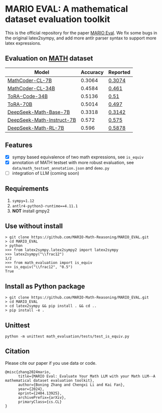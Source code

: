 # MARIO EVAL: A mathematical dataset evaluation toolkit

This is the official repository for the paper [MARIO Eval](https://arxiv.org/abs/2404.13925). We fix some bugs in the original latex2sympy, and add more antlr parser syntax to support more latex expressions.

## Evaluation on [MATH](https://github.com/hendrycks/math) dataset
| Model                     | Accuracy | Reported |
| ------------------------- | -------- | -------- |
| [MathCoder-CL-7B](https://github.com/mathllm/MathCoder/blob/77b46cd80399b488c8432c4cb6d645369749f7b5/outs/MathCoder-CL-7b/MATH/MATH_test_result-20230917-1756.jsonl) | 0.3064 | [0.3074](https://github.com/mathllm/MathCoder/tree/77b46cd80399b488c8432c4cb6d645369749f7b5/outs/MathCoder-CL-7b) |
| [MathCoder-CL-34B](https://github.com/mathllm/MathCoder/blob/77b46cd80399b488c8432c4cb6d645369749f7b5/outs/MathCoder-CL-34b/MATH/MATH_test_result-20230916-0325.jsonl) | 0.4584 | [0.461](https://github.com/mathllm/MathCoder/tree/77b46cd80399b488c8432c4cb6d645369749f7b5/outs/MathCoder-CL-34b/MATH) |
| [ToRA-Code-34B](https://github.com/microsoft/ToRA/tree/aeb21126d28347f595d87f2822cb92bfe32f00e8/src/outputs/llm-agents/tora-code-34b-v1.0/math)  | 0.5136 | [0.51](https://github.com/microsoft/ToRA/blob/aeb21126d28347f595d87f2822cb92bfe32f00e8/src/outputs/llm-agents/tora-code-34b-v1.0/math/test_tora_-1_seed0_t0.0_s0_e5000.metrics) |
| [ToRA-70B](https://github.com/microsoft/ToRA/tree/aeb21126d28347f595d87f2822cb92bfe32f00e8/src/outputs/llm-agents/tora-70b-v1.0/math) | 0.5014 | [0.497](https://github.com/microsoft/ToRA/blob/aeb21126d28347f595d87f2822cb92bfe32f00e8/src/outputs/llm-agents/tora-70b-v1.0/math/test_tora_-1_seed0_t0.0_s0_e5000.metrics) |
| [DeepSeek-Math-Base-7B](https://github.com/deepseek-ai/DeepSeek-Math/tree/21cc5c6701a708a11cee0af8b1fe884e3294dc7a/evaluation) | 0.3318 | [0.3142](https://github.com/deepseek-ai/DeepSeek-Math/tree/21cc5c6701a708a11cee0af8b1fe884e3294dc7a/evaluation) |
| [DeepSeek-Math-Instruct-7B](https://github.com/deepseek-ai/DeepSeek-Math/tree/21cc5c6701a708a11cee0af8b1fe884e3294dc7a/evaluation) | 0.572 | [0.575](https://github.com/deepseek-ai/DeepSeek-Math/tree/21cc5c6701a708a11cee0af8b1fe884e3294dc7a/evaluation) |
| [DeepSeek-Math-RL-7B](https://github.com/deepseek-ai/DeepSeek-Math/tree/21cc5c6701a708a11cee0af8b1fe884e3294dc7a/evaluation) | 0.596 | [0.5878](https://github.com/deepseek-ai/DeepSeek-Math/tree/21cc5c6701a708a11cee0af8b1fe884e3294dc7a/evaluation) |

## Features
- [x] sympy based equivalence of two math expressions, see `is_equiv`
- [x] annotation of MATH testset with more robust evaluation, see `data/math_testset_annotation.json` and `demo.py`
- [ ] integration of LLM (coming soon)

## Requirements
1. `sympy=1.12`
2. `antlr4-python3-runtime==4.11.1`
3. **NOT** install gmpy2

## Use without install
```
> git clone https://github.com/MARIO-Math-Reasoning/MARIO_EVAL.git
> cd MARIO_EVAL
> python
>>> from latex2sympy.latex2sympy2 import latex2sympy
>>> latex2sympy("\\frac12")
1/2
>>> from math_evaluation import is_equiv 
>>> is_equiv("\\frac12", "0.5")
True
```

## Install as Python package
```
> git clone https://github.com/MARIO-Math-Reasoning/MARIO_EVAL.git
> cd MARIO_EVAL
> cd latex2sympy && pip install . && cd ..
> pip install -e .
```

## Unittest
`python -m unittest math_evaluation/tests/test_is_equiv.py`

## Citation
Please cite our paper if you use data or code.
```
@misc{zhang2024mario,
      title={MARIO Eval: Evaluate Your Math LLM with your Math LLM--A mathematical dataset evaluation toolkit}, 
      author={Boning Zhang and Chengxi Li and Kai Fan},
      year={2024},
      eprint={2404.13925},
      archivePrefix={arXiv},
      primaryClass={cs.CL}
}
```
